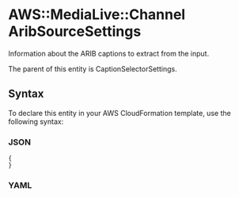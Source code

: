 # AWS::MediaLive::Channel AribSourceSettings<a name="aws-properties-medialive-channel-aribsourcesettings"></a>

Information about the ARIB captions to extract from the input\.

The parent of this entity is CaptionSelectorSettings\.

## Syntax<a name="aws-properties-medialive-channel-aribsourcesettings-syntax"></a>

To declare this entity in your AWS CloudFormation template, use the following syntax:

### JSON<a name="aws-properties-medialive-channel-aribsourcesettings-syntax.json"></a>

```
{
}
```

### YAML<a name="aws-properties-medialive-channel-aribsourcesettings-syntax.yaml"></a>

```

```
